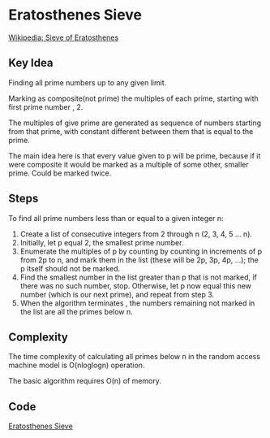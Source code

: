# Eratosthenes Sieve

[Wikipedia: Sieve of Eratosthenes](https://www.wikiwand.com/en/Sieve_of_Eratosthenes)

## Key Idea

Finding all prime numbers up to any given limit.

Marking as composite(not prime) the multiples of each prime, starting with first prime number , 2.

The multiples of give prime are generated as sequence of numbers starting from that prime, with constant different between them that is equal to the prime.

The main idea here is that every value given to p will be prime, because if it were composite it would be marked as a multiple of some other, smaller prime. Could be marked twice.

## Steps

To find all prime numbers less than or equal to a given integer n:

1. Create a list of consecutive integers from 2 through n (2, 3, 4, 5 ... n).
2. Initially, let p equal 2, the smallest prime number.
3. Enumerate the multiples of p by counting by counting in increments of p from 2p to n, and mark them in the list (these will be 2p, 3p, 4p, ...); the p itself should not be marked.
4. Find the smallest number in the list greater than p that is not marked, if there was no such number, stop. Otherwise, let p now equal this new number (which is our next prime), and repeat from step 3.
5. When the algorithm terminates , the numbers remaining not marked in the list are all the primes below n.

## Complexity

The time complexity of calculating all primes below n in the random access machine model is O(nloglogn) operation.

The basic algorithm requires O(n) of memory.

## Code

[Eratosthenes Sieve]()

